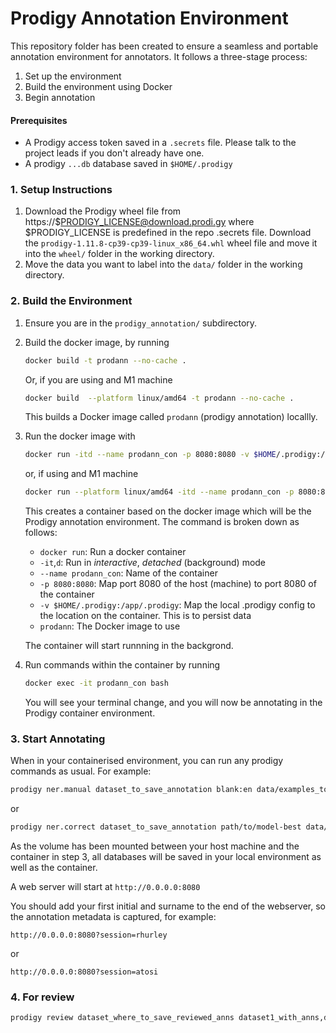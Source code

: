 # Prodigy Annotation Environment

This repository folder has been created to ensure a seamless and portable annotation environment for annotators.
It follows a three-stage process:
1. Set up the environment
2. Build the environment using Docker
3. Begin annotation

#### Prerequisites

- A Prodigy access token saved in a `.secrets` file. Please talk to the project leads if you don't already have one.
- A prodigy `...db` database saved in `$HOME/.prodigy`

### 1. Setup Instructions

1. Download the Prodigy wheel file from https://$PRODIGY_LICENSE@download.prodi.gy where $PRODIGY_LICENSE is predefined in the repo .secrets file. Download the `prodigy-1.11.8-cp39-cp39-linux_x86_64.whl` wheel file and move it into the `wheel/` folder in the working directory.
2. Move the data you want to label into the `data/` folder in the working directory.


### 2. Build the Environment

1. Ensure you are in the `prodigy_annotation/` subdirectory.

2. Build the docker image, by running
    ```bash
    docker build -t prodann --no-cache .
    ```
    Or, if you are using and M1 machine
    ```bash
    docker build  --platform linux/amd64 -t prodann --no-cache .
    ```
    This builds a Docker image called `prodann` (prodigy annotation) locallly.

3. Run the docker image with
    ```bash
    docker run -itd --name prodann_con -p 8080:8080 -v $HOME/.prodigy:/app/.prodigy prodann
    ```
    or, if using and M1 machine
    ```bash
    docker run --platform linux/amd64 -itd --name prodann_con -p 8080:8080 -v $HOME/.prodigy:/app/.prodigy prodann
    ```

    This creates a container based on the docker image which will be the Prodigy annotation environment.
    The command is broken down as follows:
    * `docker run`: Run a docker container
    * `-it`,`d`: Run in _interactive_, _detached_ (background) mode
    * `--name prodann_con`: Name of the container
    * `-p 8080:8080`: Map port 8080 of the host (machine) to port 8080 of the container
    * `-v $HOME/.prodigy:/app/.prodigy`: Map the local .prodigy config to the location on the container. This is to persist data
    * `prodann`: The Docker image to use

    The container will start runnning in the backgrond.

4. Run commands within the container by running

    ```bash
    docker exec -it prodann_con bash
    ```

    You will see your terminal change, and you will now be annotating in the Prodigy container environment.

### 3. Start Annotating

When in your containerised environment, you can run any prodigy commands as usual. For example:
```bash
prodigy ner.manual dataset_to_save_annotation blank:en data/examples_to_annotate.jsonl --label TITLE,ROLE,OCCUPATION,SECTOR,ORG,GPE,LOC,FAC --patterns data/phase_2_patterns_no_occ.jsonl
```
or
```bash
prodigy ner.correct dataset_to_save_annotation path/to/model-best data/examples_to_annotate.jsonl --label TITLE,ROLE,OCCUPATION,SECTOR,ORG,GPE,LOC,FAC --unsegmented
```

As the volume has been mounted between your host machine and the container in step 3, all databases will be saved in your local environment as well as the container.

A web server will start at `http://0.0.0.0:8080`

You should add your first initial and surname to the end of the webserver, so the annotation metadata is captured, for example:

`http://0.0.0.0:8080?session=rhurley`

or

`http://0.0.0.0:8080?session=atosi`


### 4. For review

```bash
prodigy review dataset_where_to_save_reviewed_anns dataset1_with_anns,dataset2_with_ann --label TITLE,ROLE,OCCUPATION,SECTOR,ORG,GPE,LOC,FAC --view-id ner_manual
```
